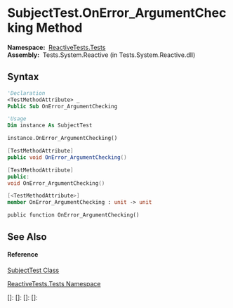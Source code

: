 # SubjectTest.OnError\_ArgumentChecking Method

**Namespace:**  [ReactiveTests.Tests](ReactiveTests.Tests\ReactiveTests.Tests.md)  
**Assembly:**  Tests.System.Reactive (in Tests.System.Reactive.dll)

## Syntax

```vb
'Declaration
<TestMethodAttribute> _
Public Sub OnError_ArgumentChecking
```

```vb
'Usage
Dim instance As SubjectTest

instance.OnError_ArgumentChecking()
```

```csharp
[TestMethodAttribute]
public void OnError_ArgumentChecking()
```

```c++
[TestMethodAttribute]
public:
void OnError_ArgumentChecking()
```

```fsharp
[<TestMethodAttribute>]
member OnError_ArgumentChecking : unit -> unit 
```

```jscript
public function OnError_ArgumentChecking()
```

## See Also

#### Reference

[SubjectTest Class](SubjectTest\SubjectTest.md)

[ReactiveTests.Tests Namespace](ReactiveTests.Tests\ReactiveTests.Tests.md)

[]: 
[]: 
[]: 
[]: 